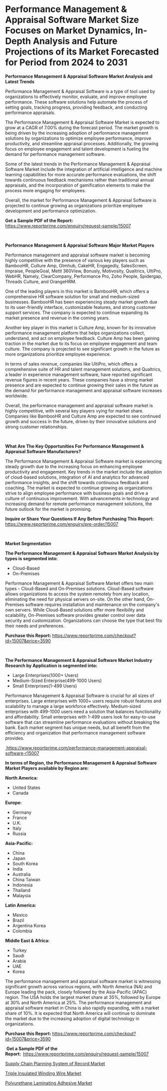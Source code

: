 <p><h1>Performance Management & Appraisal Software Market Size Focuses on Market Dynamics, In-Depth Analysis and Future Projections of its Market Forecasted for Period from 2024 to 2031</h1></p><p><strong>Performance Management & Appraisal Software Market Analysis and Latest Trends</strong></p>
<p><p>Performance Management & Appraisal Software is a type of tool used by organizations to effectively monitor, evaluate, and improve employee performance. These software solutions help automate the process of setting goals, tracking progress, providing feedback, and conducting performance appraisals.</p><p>The Performance Management & Appraisal Software Market is expected to grow at a CAGR of 7.00% during the forecast period. The market growth is being driven by the increasing adoption of performance management solutions by organizations to optimize employee performance, improve productivity, and streamline appraisal processes. Additionally, the growing focus on employee engagement and talent development is fueling the demand for performance management software.</p><p>Some of the latest trends in the Performance Management & Appraisal Software Market include the integration of artificial intelligence and machine learning capabilities for more accurate performance evaluations, the shift towards continuous feedback mechanisms rather than traditional annual appraisals, and the incorporation of gamification elements to make the process more engaging for employees.</p><p>Overall, the market for Performance Management & Appraisal Software is projected to continue growing as organizations prioritize employee development and performance optimization.</p></p>
<p><strong>Get a Sample PDF of the Report:&nbsp;</strong> <a href="https://www.reportprime.com/enquiry/request-sample/15007">https://www.reportprime.com/enquiry/request-sample/15007</a></p>
<p>&nbsp;</p>
<p><strong>Performance Management & Appraisal Software Major Market Players</strong></p>
<p><p>Performance management and appraisal software market is becoming highly competitive with the presence of various key players such as BambooHR, Culture Amp, Gtmhub, CakeHR, Engagedly, SalesScreen, Impraise, PeopleGoal, Mettl 360View, Bonusly, Motivosity, Qualtrics, UltiPro, WebHR, Namely, ClearCompany, Performance Pro, Zoho People, Spidergap, Threads Culture, and OrangeHRM.</p><p>One of the leading players in this market is BambooHR, which offers a comprehensive HR software solution for small and medium-sized businesses. BambooHR has been experiencing steady market growth due to its user-friendly interface, customizable features, and strong customer support services. The company is expected to continue expanding its market presence and revenue in the coming years.</p><p>Another key player in this market is Culture Amp, known for its innovative performance management platform that helps organizations collect, understand, and act on employee feedback. Culture Amp has been gaining traction in the market due to its focus on employee engagement and team culture. The company is projected to see significant growth in the future as more organizations prioritize employee experience.</p><p>In terms of sales revenue, companies like UltiPro, which offers a comprehensive suite of HR and talent management solutions, and Qualtrics, a leader in experience management software, have reported significant revenue figures in recent years. These companies have a strong market presence and are expected to continue growing their sales in the future as the demand for performance management and appraisal software increases worldwide.</p><p>Overall, the performance management and appraisal software market is highly competitive, with several key players vying for market share. Companies like BambooHR and Culture Amp are expected to see continued growth and success in the future, driven by their innovative solutions and strong customer relationships.</p></p>
<p>&nbsp;</p>
<p><strong>What Are The Key Opportunities For Performance Management & Appraisal Software Manufacturers?</strong></p>
<p><p>The Performance Management & Appraisal Software market is experiencing steady growth due to the increasing focus on enhancing employee productivity and engagement. Key trends in the market include the adoption of cloud-based solutions, integration of AI and analytics for advanced performance insights, and the shift towards continuous feedback and coaching. The market is expected to continue growing as organizations strive to align employee performance with business goals and drive a culture of continuous improvement. With advancements in technology and increasing demand for remote performance management solutions, the future outlook for the market is promising.</p></p>
<p><strong>Inquire or Share Your Questions If Any Before Purchasing This Report:</strong> <a href="https://www.reportprime.com/enquiry/pre-order/15007">https://www.reportprime.com/enquiry/pre-order/15007</a></p>
<p>&nbsp;</p>
<p><strong>Market Segmentation</strong></p>
<p><strong>The Performance Management & Appraisal Software Market Analysis by types is segmented into:</strong></p>
<p><ul><li>Cloud-Based</li><li>On-Premises</li></ul></p>
<p><p>Performance Management & Appraisal Software Market offers two main types - Cloud-Based and On-Premises solutions. Cloud-Based software allows organizations to access the system remotely from any location, eliminating the need for physical servers on-site. On the other hand, On-Premises software requires installation and maintenance on the company's own servers. While Cloud-Based solutions offer more flexibility and scalability, On-Premises software provides greater control over data security and customization. Organizations can choose the type that best fits their needs and preferences.</p></p>
<p><strong>Purchase this Report:&nbsp;</strong><a href="https://www.reportprime.com/checkout?id=15007&price=3590">https://www.reportprime.com/checkout?id=15007&price=3590</a></p>
<p>&nbsp;</p>
<p><strong>The Performance Management & Appraisal Software Market Industry Research by Application is segmented into:</strong></p>
<p><ul><li>Large Enterprises(1000+ Users)</li><li>Medium-Sized Enterprise(499-1000 Users)</li><li>Small Enterprises(1-499 Users)</li></ul></p>
<p><p>Performance Management & Appraisal Software is crucial for all sizes of enterprises. Large enterprises with 1000+ users require robust features and scalability to manage a large workforce effectively. Medium-sized enterprises with 499-1000 users need a solution that balances functionality and affordability. Small enterprises with 1-499 users look for easy-to-use software that can streamline performance evaluations without breaking the bank. Each market segment has unique needs, but all benefit from the efficiency and organization that performance management software provides.</p></p>
<p><a href="https://www.reportprime.com/performance-management-appraisal-software-r15007">&nbsp;https://www.reportprime.com/performance-management-appraisal-software-r15007</a></p>
<p><strong>In terms of Region, the Performance Management & Appraisal Software Market Players available by Region are:</strong></p>
<p>
    <p> <strong> North America: </strong>
        <ul>
            <li>United States</li>
            <li>Canada</li>
        </ul>
        </p> 
    <p> <strong> Europe: </strong>
        <ul>
            <li>Germany</li>
            <li>France</li>
            <li>U.K.</li>
            <li>Italy</li>
            <li>Russia</li>
        </ul>
        </p> 
    <p> <strong> Asia-Pacific: </strong>
        <ul>
            <li>China</li>
            <li>Japan</li>
            <li>South Korea</li>
            <li>India</li>
            <li>Australia</li>
            <li>China Taiwan</li>
            <li>Indonesia</li>
            <li>Thailand</li>
            <li>Malaysia</li>
        </ul>
        </p> 
    <p> <strong> Latin America: </strong>
        <ul>
            <li>Mexico</li>
            <li>Brazil</li>
            <li>Argentina Korea</li>
            <li>Colombia</li>
        </ul>
        </p> 
    <p> <strong> Middle East & Africa: </strong>
        <ul>
            <li>Turkey</li>
            <li>Saudi</li>
            <li>Arabia</li>
            <li>UAE</li>
            <li>Korea</li>
        </ul>
    </p>
    </p>
<p><p>The performance management and appraisal software market is witnessing significant growth across various regions, with North America (NA) and Europe leading the pack, closely followed by the Asia-Pacific (APAC) region. The USA holds the largest market share at 35%, followed by Europe at 30% and North America at 25%. The performance management and appraisal software market in China is also rapidly expanding, with a market share of 10%. It is expected that North America will continue to dominate the market due to the increasing adoption of digital technology in organizations.</p></p>
<p><strong>Purchase this Report: </strong><a href="https://www.reportprime.com/checkout?id=15007&price=3590">https://www.reportprime.com/checkout?id=15007&price=3590</a></p>
<p>&nbsp;<strong>Get a Sample PDF of the Report:&nbsp;&nbsp;</strong><a href="https://www.reportprime.com/enquiry/request-sample/15007">https://www.reportprime.com/enquiry/request-sample/15007</a></p>
<p><strong></strong></p>
<p><p><a href="https://github.com/pizolina/Market-Research-Report-List-4/blob/main/supply-chain-planning-system-of-record-market.md">Supply Chain Planning System of Record Market</a></p><p><a href="https://www.linkedin.com/pulse/triple-insulated-winding-wire-market-analysis-size-global-industry-lrcke?trackingId=ix6H70o2wIMr45Pp01%2Bwag%3D%3D">Triple Insulated Winding Wire Market</a></p><p><a href="https://www.linkedin.com/pulse/polyurethane-laminating-adhesive-market-size-global-industry-btn5e?trackingId=nKABSbtLsUGDTnA39vpBkQ%3D%3D">Polyurethane Laminating Adhesive Market</a></p></p>